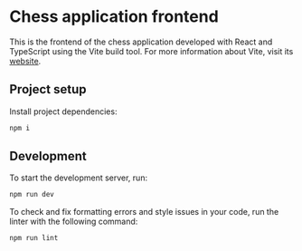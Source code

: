 # Chess application frontend

This is the frontend of the chess application developed with React and TypeScript using the Vite build tool. For more information about Vite, visit its [website](https://vite.dev/).

## Project setup

Install project dependencies:

```bash
npm i
```

## Development

To start the development server, run:

```bash
npm run dev
```

To check and fix formatting errors and style issues in your code, run the linter with the following command:

```bash
npm run lint
```
